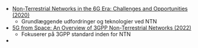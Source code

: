 - [Non-Terrestrial Networks in the 6G Era: Challenges and Opportunities (2020)](https://ieeexplore-ieee-org.zorac.aub.aau.dk/abstract/document/9275613)
	- Grundlæggende udfordringer og teknologier ved NTN
- [5G from Space: An Overview of 3GPP Non-Terrestrial Networks (2022)](https://ieeexplore.ieee.org/abstract/document/9579443)
	- Fokuserer på 3GPP standard inden for NTN
- 